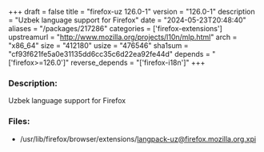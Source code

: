+++
draft = false
title = "firefox-uz 126.0-1"
version = "126.0-1"
description = "Uzbek language support for Firefox"
date = "2024-05-23T20:48:40"
aliases = "/packages/217286"
categories = ['firefox-extensions']
upstreamurl = "http://www.mozilla.org/projects/l10n/mlp.html"
arch = "x86_64"
size = "412180"
usize = "476546"
sha1sum = "cf93f621fe5a0e31135dd6cc35c6d22ea92fe44d"
depends = "['firefox>=126.0']"
reverse_depends = "['firefox-i18n']"
+++
### Description: 
Uzbek language support for Firefox

### Files: 
* /usr/lib/firefox/browser/extensions/langpack-uz@firefox.mozilla.org.xpi

